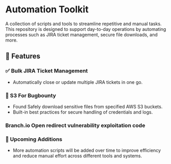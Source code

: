 # Automation Toolkit

A collection of scripts and tools to streamline repetitive and manual tasks. This repository is designed to support day-to-day operations by automating processes such as JIRA ticket management, secure file downloads, and more.

## 🚀 Features

### ✅ Bulk JIRA Ticket Management
- Automatically close or update multiple JIRA tickets in one go.

### 🔐 S3 For Bugbounty
- Found Safely download sensitive files from specified AWS S3 buckets.
- Built-in best practices for secure handling of credentials and logs.

### Branch.io Open redirect vulnerability exploitation code

### 🔧 Upcoming Additions
- More automation scripts will be added over time to improve efficiency and reduce manual effort across different tools and systems.

